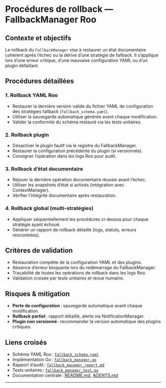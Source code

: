 # Procédures de rollback — FallbackManager Roo

## Contexte et objectifs

Le rollback du `FallbackManager` vise à restaurer un état documentaire cohérent après l’échec ou la dérive d’une stratégie de fallback. Il s’applique lors d’une erreur critique, d’une mauvaise configuration YAML ou d’un plugin défaillant.

## Procédures détaillées

### 1. Rollback YAML Roo

- Restaurer la dernière version valide du fichier YAML de configuration des stratégies fallback (`fallback_schema.yaml`).
- Utiliser la sauvegarde automatique générée avant chaque modification.
- Valider la conformité du schéma restauré via les tests unitaires.

### 2. Rollback plugin

- Désactiver le plugin fautif via le registre du FallbackManager.
- Restaurer la configuration précédente du plugin (si versionnée).
- Consigner l’opération dans les logs Roo pour audit.

### 3. Rollback d’état documentaire

- Rejouer la dernière opération documentaire réussie avant l’échec.
- Utiliser les snapshots d’état si activés (intégration avec ContextManager).
- Vérifier l’intégrité documentaire après restauration.

### 4. Rollback global (multi-stratégies)

- Appliquer séquentiellement les procédures ci-dessus pour chaque stratégie ayant échoué.
- Générer un rapport de rollback détaillé (logs, statuts, erreurs rencontrées).

## Critères de validation

- Restauration complète de la configuration YAML et des plugins.
- Absence d’erreur bloquante lors du redémarrage du FallbackManager.
- Traçabilité de toutes les opérations de rollback dans les logs Roo.
- Validation croisée par tests unitaires et revue humaine.

## Risques & mitigation

- **Perte de configuration** : sauvegarde automatique avant chaque modification.
- **Rollback partiel** : rapport détaillé, alerte via NotificationManager.
- **Plugin non versionné** : recommander la version automatique des plugins critiques.

## Liens croisés

- Schéma YAML Roo : [`fallback_schema.yaml`](fallback_schema.yaml)
- Implémentation Go : [`fallback_manager.go`](fallback_manager.go)
- Rapport d’audit : [`fallback_manager_report.md`](fallback_manager_report.md)
- Tests unitaires : [`fallback_manager_test.go`](fallback_manager_test.go)
- Documentation centrale : [README.md](../../README.md), [AGENTS.md](../../AGENTS.md)

---